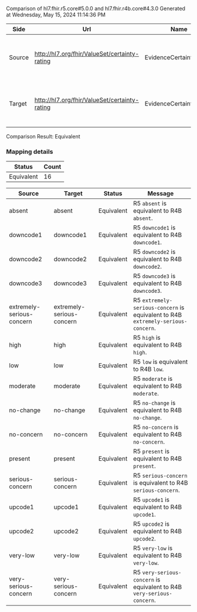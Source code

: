 Comparison of hl7.fhir.r5.core#5.0.0 and hl7.fhir.r4b.core#4.3.0
Generated at Wednesday, May 15, 2024 11:14:36 PM

| Side | Url | Name | Title | Description |
| --- | --- | --- | --- | --- |
| Source | http://hl7.org/fhir/ValueSet/certainty-rating | EvidenceCertaintyRating | Evidence Certainty Rating | The assessment of quality, confidence, or certainty. |
| Target | http://hl7.org/fhir/ValueSet/certainty-rating | EvidenceCertaintyRating | EvidenceCertaintyRating | The assessment of quality, confidence, or certainty. |


Comparison Result: Equivalent


### Mapping details

| Status | Count |
| ------ | ----- |
Equivalent | 16 |


| Source | Target | Status | Message |
| ------ | ------ | ------ | ------- |
| absent | absent | Equivalent | R5 `absent` is equivalent to R4B `absent`. |
| downcode1 | downcode1 | Equivalent | R5 `downcode1` is equivalent to R4B `downcode1`. |
| downcode2 | downcode2 | Equivalent | R5 `downcode2` is equivalent to R4B `downcode2`. |
| downcode3 | downcode3 | Equivalent | R5 `downcode3` is equivalent to R4B `downcode3`. |
| extremely-serious-concern | extremely-serious-concern | Equivalent | R5 `extremely-serious-concern` is equivalent to R4B `extremely-serious-concern`. |
| high | high | Equivalent | R5 `high` is equivalent to R4B `high`. |
| low | low | Equivalent | R5 `low` is equivalent to R4B `low`. |
| moderate | moderate | Equivalent | R5 `moderate` is equivalent to R4B `moderate`. |
| no-change | no-change | Equivalent | R5 `no-change` is equivalent to R4B `no-change`. |
| no-concern | no-concern | Equivalent | R5 `no-concern` is equivalent to R4B `no-concern`. |
| present | present | Equivalent | R5 `present` is equivalent to R4B `present`. |
| serious-concern | serious-concern | Equivalent | R5 `serious-concern` is equivalent to R4B `serious-concern`. |
| upcode1 | upcode1 | Equivalent | R5 `upcode1` is equivalent to R4B `upcode1`. |
| upcode2 | upcode2 | Equivalent | R5 `upcode2` is equivalent to R4B `upcode2`. |
| very-low | very-low | Equivalent | R5 `very-low` is equivalent to R4B `very-low`. |
| very-serious-concern | very-serious-concern | Equivalent | R5 `very-serious-concern` is equivalent to R4B `very-serious-concern`. |

